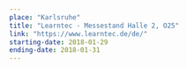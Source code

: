```yaml
---
place: "Karlsruhe"
title: "Learntec - Messestand Halle 2, O25"
link: "https://www.learntec.de/de/"
starting-date: 2018-01-29
ending-date: 2018-01-31
---
```

